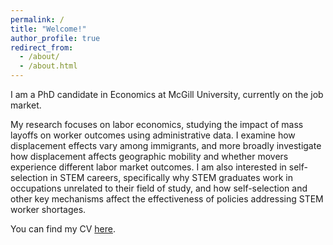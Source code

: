 ```yaml
---
permalink: /
title: "Welcome!"
author_profile: true
redirect_from:
  - /about/
  - /about.html
---
```


I am a PhD candidate in Economics at McGill University, currently on the job market.

My research focuses on labor economics, studying the impact of mass layoffs on worker outcomes using administrative data. I examine how displacement effects vary among immigrants, and more broadly investigate how displacement affects geographic mobility and whether movers experience different labor market outcomes. I am also interested in self-selection in STEM careers, specifically why STEM graduates work in occupations unrelated to their field of study, and how self-selection and other key mechanisms affect the effectiveness of policies addressing STEM worker shortages.

You can find my CV [here](files/cv_og_2.pdf).
